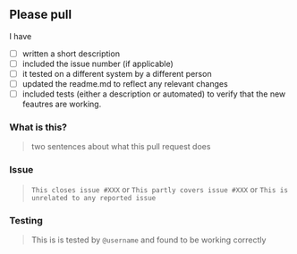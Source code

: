 Please pull
--------------

I have
- [ ] written a short description
- [ ] included the issue number (if applicable)
- [ ] it tested on a different system by a different person
- [ ] updated the readme.md to reflect any relevant changes 
- [ ] included tests (either a description or automated) to verify that the new feautres are working.

### What is this?

>  two sentences about what this pull request does

### Issue

> `This closes issue #XXX`
> or
> `This partly covers issue #XXX`
> or
> `This is unrelated to any reported issue`


### Testing

> This is is tested by `@username` and found to be working correctly





